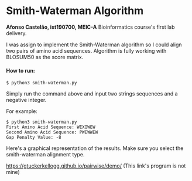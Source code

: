 # Smith-Waterman Algorithm

**Afonso Castelão, ist190700, MEIC-A**
Bioinformatics course's first lab delivery.

I was assign to implement the Smith-Waterman algorithm so I could align two pairs of amino acid sequences. Algorithm is fully working with BLOSUM50 as the score matrix.

#### How to run:
```
$ python3 smith-waterman.py
```
Simply run the command above and input two strings sequences and a negative integer.

For example:
```
$ python3 smith-waterman.py
First Amino Acid Sequence: WEXIWEW
Second Amino Acid Sequence: PWEWWEW
Gap Penalty Value: -8
```

Here's a graphical representation of the results. Make sure you select the smith-waterman alignment type.

https://gtuckerkellogg.github.io/pairwise/demo/
(This link's program is not mine)

